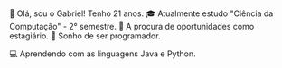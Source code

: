 👋 Olá, sou o Gabriel! Tenho 21 anos.
🎓 Atualmente estudo "Ciência da Computação" - 2° semestre.
👔 A procura de oportunidades como estagiário.
🎯 Sonho de ser programador.

💻 Aprendendo com as linguagens Java e Python.
